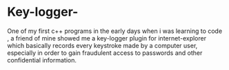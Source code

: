 # Key-logger-
One of my first c++ programs in the early days when i was learning to code , a friend of mine showed me a key-logger plugin for internet-explorer which basically records every keystroke made by a computer user, especially in order to gain fraudulent access to passwords and other confidential information.

